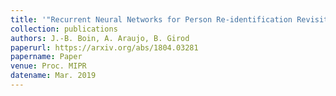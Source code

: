 ```yaml
---
title: '"Recurrent Neural Networks for Person Re-identification Revisited,"'
collection: publications
authors: J.-B. Boin, A. Araujo, B. Girod
paperurl: https://arxiv.org/abs/1804.03281
papername: Paper
venue: Proc. MIPR
datename: Mar. 2019
---
```

